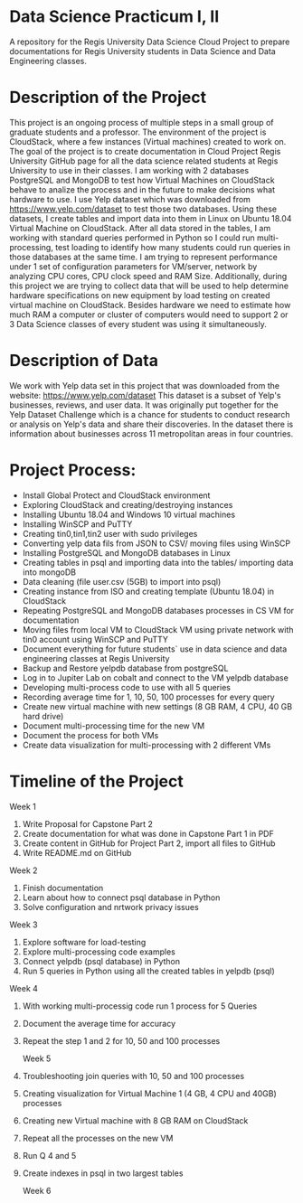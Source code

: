 # Data Science Practicum I, II

A repository for the Regis University Data Science Cloud Project to prepare documentations for Regis University students in Data Science and Data Engineering classes.

# Description of the Project

   This project is an ongoing process of multiple steps in a small group of graduate students and a professor. The environment of the project is CloudStack, where a few instances (Virtual machines) created to work on. The goal of the project is to create documentation in Cloud Project Regis University GitHub page for all the data science related students at Regis University to use in their classes. 
   I am working with 2 databases PostgreSQL and MongoDB to test how Virtual Machines on CloudStack behave to analize the process and in the future to make decisions what hardware to use. I use Yelp dataset which was downloaded from https://www.yelp.com/dataset to test those two databases. Using these datasets, I create tables and import data into them in Linux on Ubuntu 18.04 Virtual Machine on CloudStack. After all data stored in the tables, I am working with standard queries performed in Python so I could run multi-processing, test loading to identify how many students could run queries in those databases at the same time. 
   I am trying to represent performance under 1 set of configuration parameters for VM/server, network by analyzing CPU cores, CPU clock speed and RAM Size. Additionally, during this project we are trying to collect data that will be used to help determine hardware specifications on new equipment by load testing on created virtual machine on CloudStack. Besides hardware we need to estimate how much RAM a computer or cluster of computers would need to support 2 or 3 Data Science classes of every student was using it simultaneously.


# Description of Data 

   We work with Yelp data set in this project that was downloaded from the website: https://www.yelp.com/dataset
This dataset is a subset of Yelp's businesses, reviews, and user data. It was originally put together for the Yelp Dataset Challenge which is a chance for students to conduct research or analysis on Yelp's data and share their discoveries. In the dataset there is information about businesses across 11 metropolitan areas in four countries.

# Project Process:
-	Install Global Protect and CloudStack environment 
-	Exploring CloudStack and creating/destroying instances 
-	Installing Ubuntu 18.04 and Windows 10 virtual machines 
-	Installing WinSCP and PuTTY 
-	Creating tin0,tin1,tin2 user with sudo privileges 
-	Converting yelp data fils from JSON to CSV/ moving files using WinSCP 
-	Installing PostgreSQL and MongoDB databases in Linux 
-	Creating tables in psql and importing data into the tables/ importing data into mongoDB
-	Data cleaning (file user.csv (5GB) to import into psql)
-	Creating instance from ISO and creating template (Ubuntu 18.04) in CloudStack 
-	Repeating PostgreSQL and MongoDB databases processes in CS VM for documentation
-	Moving files from local VM to CloudStack VM using private network with tin0 account using WinSCP and PuTTY
-	Document everything for future students` use in data science and data engineering classes at Regis University 
-  Backup and Restore yelpdb database from postgreSQL
-  Log in to Jupiter Lab on cobalt and connect to the VM yelpdb database
-  Developing multi-process code to use with all 5 queries 
-  Recording average time for 1, 10, 50, 100 processes for every query
-  Create new virtual machine with new settings (8 GB RAM, 4 CPU, 40 GB hard drive)
-  Document multi-processing time for the new VM
-  Document the process for both VMs 
-  Create data visualization for multi-processing with 2 different VMs 


# Timeline of the Project 
   Week 1
1.	Write Proposal for Capstone Part 2
2.	Create documentation for what was done in Capstone Part 1 in PDF
3.	Create content in GitHub for Project Part 2, import all files to GitHub
4.	Write README.md on GitHub

   Week 2
1.	Finish documentation
2.	Learn about how to connect psql database in Python
3.	Solve configuration and nrtwork privacy issues
   
   Week 3
1.	Explore software for load-testing
2.	Explore multi-processing code examples 
3.	Connect yelpdb (psql database) in Python 
4.	Run 5 queries in Python using all the created tables in yelpdb (psql) 
   
   Week 4
1. With working multi-processig code run 1 process for 5 Queries 
2. Document the average time for accuracy 
3. Repeat the step 1 and 2 for 10, 50 and 100 processes

   Week 5
1. Troubleshooting join queries with 10, 50 and 100 processes
2. Creating visualization for Virtual Machine 1 (4 GB, 4 CPU and 40GB) processes 
3. Creating new Virtual machine with 8 GB RAM on CloudStack 
4. Repeat all the processes on the new VM 
5. Run Q 4 and 5
6. Create indexes in psql in two largest tables 

   Week 6


